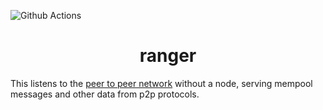 ![Github Actions](https://github.com/Rjected/ranger/workflows/Tests/badge.svg)
# <h1 align="center"> ranger </h1>

This listens to the [peer to peer network](https://github.com/ethereum/devp2p/blob/master/caps/eth.md) without a node, serving mempool messages and other data from p2p protocols.
